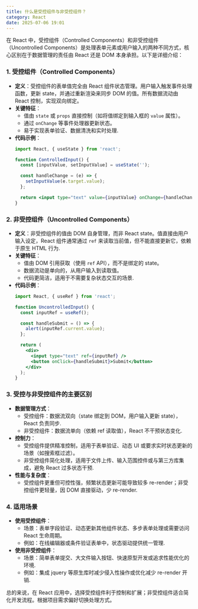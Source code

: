 ```yaml
---
title: 什么是受控组件与非受控组件？
category: React
date: 2025-07-06 19:01
---
```

在 React 中，受控组件（Controlled Components）和非受控组件（Uncontrolled Components）是处理表单元素或用户输入的两种不同方式，核心区别在于数据管理的责任由 React 还是 DOM 本身承担。以下是详细介绍：

### 1. 受控组件（Controlled Components）
   - **定义**：受控组件的表单值完全由 React 组件状态管理。用户输入触发事件处理函数，更新 state，并通过重新渲染来同步 DOM 的值。所有数据流动由 React 控制，实现双向绑定。
   - **关键特征**：
     - 值由 `state` 或 `props` 直接控制（如将值绑定到输入框的 `value` 属性）。
     - 通过 `onChange` 等事件处理器更新状态。
     - 易于实现表单验证、数据清洗和实时处理.
   - **代码示例**：
      ```jsx
      import React, { useState } from 'react';

      function ControlledInput() {
        const [inputValue, setInputValue] = useState('');

        const handleChange = (e) => {
          setInputValue(e.target.value);
        };

        return <input type="text" value={inputValue} onChange={handleChange} />;
      }
      ```

### 2. 非受控组件（Uncontrolled Components）
   - **定义**：非受控组件的值由 DOM 自身管理，而非 React state。值直接由用户输入设定，React 组件通常通过 `ref` 来读取当前值，但不能直接更新它，依赖于原生 HTML 行为.
   - **关键特征**：
     - 值由 DOM 引用获取（使用 `ref` API），而不是绑定的 state。
     - 数据流动是单向的，从用户输入到读取值。
     - 代码更简洁，适用于不需要复杂状态交互的场景.
   - **代码示例**：
      ```jsx
      import React, { useRef } from 'react';

      function UncontrolledInput() {
        const inputRef = useRef();

        const handleSubmit = () => {
          alert(inputRef.current.value);
        };

        return (
          <div>
            <input type="text" ref={inputRef} />
            <button onClick={handleSubmit}>Submit</button>
          </div>
        );
      }
      ```

### 3. 受控与非受控组件的主要区别
   - **数据管理方式**：
     - 受控组件：数据流双向（state 绑定到 DOM，用户输入更新 state），React 负责同步.
     - 非受控组件：数据流单向（依赖 ref 读取值），React 不干预状态变化.
   - **控制力**：
     - 受控组件提供精准控制，适用于表单验证、动态 UI 或要求实时状态更新的场景（如搜索框过滤）。
     - 非受控组件简化处理，适用于文件上传、输入范围控件或与第三方库集成，避免 React 过多状态干预.
   - **性能与复杂度**：
     - 受控组件更重但可控性强，频繁状态更新可能导致较多 re-render；非受控组件更轻量，因 DOM 直接驱动，少 re-render.

### 4. 适用场景
   - **使用受控组件**：
     - 场景：表单字段验证、动态更新其他组件状态、多步表单处理或需要访问 React 生命周期。
     - 例如：在线编辑器或条件验证表单中，状态驱动提供统一管理.
   - **使用非受控组件**：
     - 场景：简单表单提交、大文件输入按钮、快速原型开发或追求性能优化的环境.
     - 例如：集成 jquery 等原生库时减少侵入性操作或优化减少 re-render 开销.

总的来说，在 React 应用中，选择受控组件利于控制和扩展；非受控组件适合简化开发流程。根据项目需求偏好切换处理方式。
